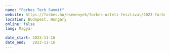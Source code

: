 ```yaml
---
name: "Forbes Tech Summit"
website: https://forbes.hu/esemenyek/forbes-uzleti-fesztival/2023-forbes-tech-summit
location: Budapest, Hungary
online: false
lang: Magyar

date_start: 2023-11-16
date_end:   2023-11-16
---
```

